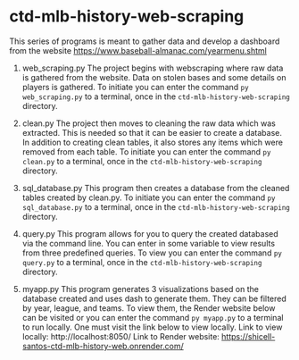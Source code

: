 # ctd-mlb-history-web-scraping

This series of programs is meant to gather data and develop a dashboard from the website https://www.baseball-almanac.com/yearmenu.shtml

1. web_scraping.py
The project begins with webscraping where raw data is gathered from the website. Data on stolen bases and some details on
players is gathered. 
To initiate you can enter the command `py web_scraping.py` to a terminal, once in the `ctd-mlb-history-web-scraping` directory.

2. clean.py
The project then moves to cleaning the raw data which was extracted. This is needed so that it can be easier to create a
database. In addition to creating clean tables, it also stores any items which were removed from each table.
To initiate you can enter the command `py clean.py` to a terminal, once in the `ctd-mlb-history-web-scraping` directory.

3. sql_database.py
This program then creates a database from the cleaned tables created by clean.py.
To initiate you can enter the command `py sql_database.py` to a terminal, once in the `ctd-mlb-history-web-scraping` directory.

4. query.py
This program allows for you to query the created databased via the command line. You can enter in some variable to view results from three predefined queries.
To view you can enter the command `py query.py` to a terminal, once in the `ctd-mlb-history-web-scraping` directory.

5. myapp.py
This program generates 3 visualizations based on the database created and uses dash to generate them. They can be filtered by year, league, and teams. 
To view them, the Render website below can be visited or you can enter the command `py myapp.py` to a terminal to run locally. One must visit the link below to view locally.
Link to view locally: http://localhost:8050/
Link to Render website: https://shicell-santos-ctd-mlb-history-web.onrender.com/
